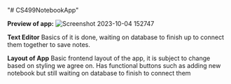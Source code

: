"# CS499NotebookApp" 

**Preview of app:**
![Screenshot 2023-10-04 152747](https://github.com/TahseenAsif/CS499NotebookApp/assets/112424887/9fbd3529-c712-4398-ae69-01763bbbf01f)


**Text Editor**
  Basics of it is done, waiting on database to finish up to connect them together to save notes.

**Layout of App**
  Basic frontend layout of the app, it is subject to change based on styling we agree on. Has functional buttons such as adding new notebook but still waiting on database to finish to connect them
